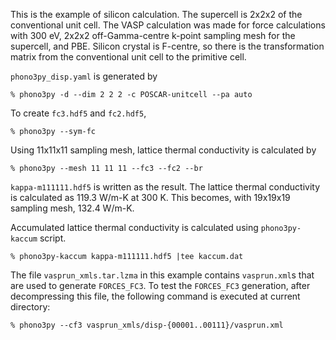 This is the example of silicon calculation. The supercell is 2x2x2 of the
conventional unit cell. The VASP calculation was made for force calculations
with 300 eV, 2x2x2 off-Gamma-centre k-point sampling mesh for the supercell, and
PBE. Silicon crystal is F-centre, so there is the transformation matrix from the
conventional unit cell to the primitive cell.

`phono3py_disp.yaml` is generated by

```
% phono3py -d --dim 2 2 2 -c POSCAR-unitcell --pa auto
```

To create `fc3.hdf5` and `fc2.hdf5`,

```
% phono3py --sym-fc
```

Using 11x11x11 sampling mesh, lattice thermal conductivity is calculated by

```
% phono3py --mesh 11 11 11 --fc3 --fc2 --br
```

`kappa-m111111.hdf5` is written as the result. The lattice thermal conductivity
is calculated as 119.3 W/m-K at 300 K. This becomes, with 19x19x19 sampling
mesh, 132.4 W/m-K.

Accumulated lattice thermal conductivity is calculated using `phono3py-kaccum`
script.

```
% phono3py-kaccum kappa-m111111.hdf5 |tee kaccum.dat
```

The file `vasprun_xmls.tar.lzma` in this example contains `vasprun.xml`s that
are used to generate `FORCES_FC3`. To test the `FORCES_FC3` generation, after
decompressing this file, the following command is executed at current directory:

```
% phono3py --cf3 vasprun_xmls/disp-{00001..00111}/vasprun.xml
```

